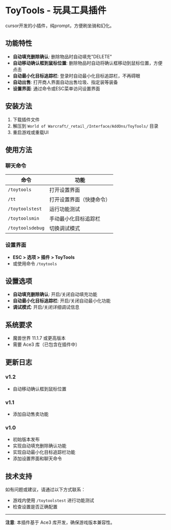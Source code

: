 # ToyTools - 玩具工具插件

cursor开发的小插件，纯prompt，方便刷坐骑和幻化。

## 功能特性

- **自动填充删除确认**: 删除物品时自动填充"DELETE"
- **自动移动确认框到鼠标位置**: 删除物品时自动将确认框移动到鼠标位置，方便点击
- **自动最小化目标追踪栏**: 登录时自动最小化目标追踪栏，不再碍眼
- **自动出售**: 打开商人界面自动出售垃圾、指定装等装备
- **设置界面**: 通过命令或ESC菜单访问设置界面

## 安装方法

1. 下载插件文件
2. 解压到 `World of Warcraft/_retail_/Interface/AddOns/ToyTools/` 目录
3. 重启游戏或重载UI

## 使用方法

### 聊天命令

| 命令 | 功能 |
|------|------|
| `/toytools` | 打开设置界面 |
| `/tt` | 打开设置界面（快捷命令） |
| `/toytoolstest` | 运行功能测试 |
| `/toytoolsmin` | 手动最小化目标追踪栏 |
| `/toytoolsdebug` | 切换调试模式 |

### 设置界面

- **ESC > 选项 > 插件 > ToyTools**
- 或使用命令 `/toytools`

## 设置选项

- **自动填充删除确认**: 开启/关闭自动填充功能
- **自动最小化目标追踪栏**: 开启/关闭自动最小化功能
- **调试模式**: 开启/关闭详细调试信息

## 系统要求

- 魔兽世界 11.1.7 或更高版本
- 需要 Ace3 库（已包含在插件中）

## 更新日志
### v1.2
- 自动移动确认框到鼠标位置

### v1.1
- 添加自动售卖功能

### v1.0
- 初始版本发布
- 实现自动填充删除确认功能
- 实现自动最小化目标追踪栏功能
- 添加设置界面和聊天命令

## 技术支持

如有问题或建议，请通过以下方式联系：
- 游戏内使用 `/toytoolstest` 进行功能测试
- 检查设置是否正确配置

---

**注意**: 本插件基于 Ace3 库开发，确保游戏版本兼容性。 